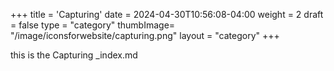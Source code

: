 +++
title = 'Capturing'
date = 2024-04-30T10:56:08-04:00
weight = 2
draft = false
type = "category"
thumbImage= "/image/iconsforwebsite/capturing.png" 
layout = "category"
+++

this is the Capturing _index.md